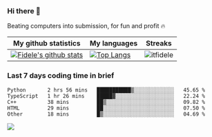 ### Hi there 👋
<p>Beating computers into submission, for fun and profit 🔥</p>

|My github statistics|My languages|Streaks|
|-|-|-|
|[![Fidele's github stats](https://github-readme-stats.vercel.app/api?username=itfidele&count_private=true&show_icons=true&theme=dark&hide_title=true)](https://github.com/itfidele)|[![Top Langs](https://github-readme-stats.vercel.app/api/top-langs/?username=itfidele&show_icons=true&langs_count=10&theme=dark&layout=compact&hide_title=true)](https://github.com/itfidele)|![itfidele](https://github-readme-streak-stats.herokuapp.com/?user=itfidele&theme=dark)

### Last 7 days coding time in brief
<!--START_SECTION:waka-->

```text
Python       2 hrs 56 mins   ███████████▒░░░░░░░░░░░░░   45.65 %
TypeScript   1 hr 26 mins    █████▓░░░░░░░░░░░░░░░░░░░   22.24 %
C++          38 mins         ██▒░░░░░░░░░░░░░░░░░░░░░░   09.82 %
HTML         29 mins         ██░░░░░░░░░░░░░░░░░░░░░░░   07.50 %
Other        18 mins         █▒░░░░░░░░░░░░░░░░░░░░░░░   04.69 %
```

<!--END_SECTION:waka-->

![](https://komarev.com/ghpvc/?username=itfidele)
